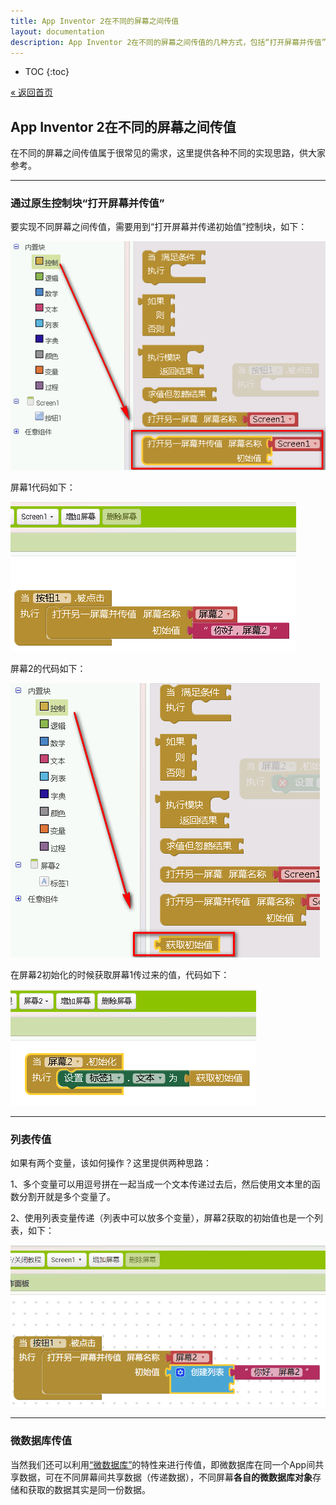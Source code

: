 ```yaml
---
title: App Inventor 2在不同的屏幕之间传值
layout: documentation
description: App Inventor 2在不同的屏幕之间传值的几种方式，包括“打开屏幕并传值”，列表传值，微数据库传值等。
---
```


* TOC
{:toc}

[&laquo; 返回首页](index.html)

## App Inventor 2在不同的屏幕之间传值

在不同的屏幕之间传值属于很常见的需求，这里提供各种不同的实现思路，供大家参考。

***
### 通过原生控制块“打开屏幕并传值”

要实现不同屏幕之间传值，需要用到“打开屏幕并传递初始值”控制块，如下：

![打开屏幕并传递初始值](images/打开屏幕并传递初始值.png)

屏幕1代码如下：

![屏幕1代码](images/屏幕1代码.png)

屏幕2的代码如下：

![屏幕2代码](images/屏幕2代码.png)

在屏幕2初始化的时候获取屏幕1传过来的值，代码如下：

![屏幕2获取初始值](images/屏幕2获取初始值.png)

***
### 列表传值

如果有两个变量，该如何操作？这里提供两种思路：

1、多个变量可以用逗号拼在一起当成一个文本传递过去后，然后使用文本里的函数分割开就是多个变量了。

2、使用列表变量传递（列表中可以放多个变量），屏幕2获取的初始值也是一个列表，如下：

![列表传值](images/列表传值.png)

***
### 微数据库传值

当然我们还可以利用[“微数据库”](../components/storage.html#TinyDB)的特性来进行传值，即微数据库在同一个App间共享数据，可在不同屏幕间共享数据（传递数据），不同屏幕**各自的微数据库对象**存储和获取的数据其实是同一份数据。
